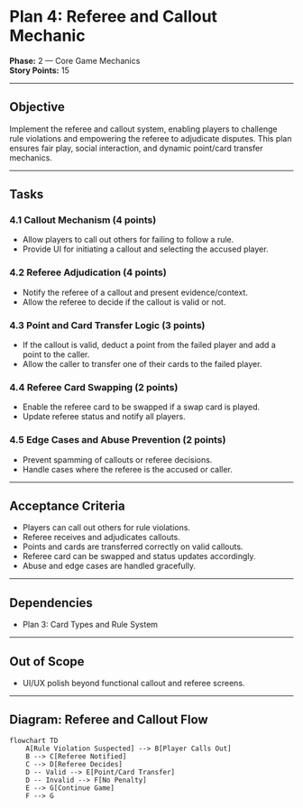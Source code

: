 # Plan 4: Referee and Callout Mechanic

**Phase:** 2 — Core Game Mechanics  
**Story Points:** 15

---

## Objective

Implement the referee and callout system, enabling players to challenge rule violations and empowering the referee to adjudicate disputes. This plan ensures fair play, social interaction, and dynamic point/card transfer mechanics.

---

## Tasks

### 4.1 Callout Mechanism (4 points)
- Allow players to call out others for failing to follow a rule.
- Provide UI for initiating a callout and selecting the accused player.

### 4.2 Referee Adjudication (4 points)
- Notify the referee of a callout and present evidence/context.
- Allow the referee to decide if the callout is valid or not.

### 4.3 Point and Card Transfer Logic (3 points)
- If the callout is valid, deduct a point from the failed player and add a point to the caller.
- Allow the caller to transfer one of their cards to the failed player.

### 4.4 Referee Card Swapping (2 points)
- Enable the referee card to be swapped if a swap card is played.
- Update referee status and notify all players.

### 4.5 Edge Cases and Abuse Prevention (2 points)
- Prevent spamming of callouts or referee decisions.
- Handle cases where the referee is the accused or caller.

---

## Acceptance Criteria

- Players can call out others for rule violations.
- Referee receives and adjudicates callouts.
- Points and cards are transferred correctly on valid callouts.
- Referee card can be swapped and status updates accordingly.
- Abuse and edge cases are handled gracefully.

---

## Dependencies

- Plan 3: Card Types and Rule System

---

## Out of Scope

- UI/UX polish beyond functional callout and referee screens.

---

## Diagram: Referee and Callout Flow

```mermaid
flowchart TD
    A[Rule Violation Suspected] --> B[Player Calls Out]
    B --> C[Referee Notified]
    C --> D[Referee Decides]
    D -- Valid --> E[Point/Card Transfer]
    D -- Invalid --> F[No Penalty]
    E --> G[Continue Game]
    F --> G